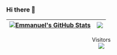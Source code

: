 ### Hi there 👋

| <a href="https://github.com/emmanuelramosdevops/github-readme-stats"><img align="center" src="https://github-readme-stats.vercel.app/api?username=emmanuelramosdevops&show_icons=true&include_all_commits=true&theme=buefy&hide_border=true" alt="Emmanuel's GitHub Stats" /></a> | <a href="https://github.com/emmanuelramosdevops/github-readme-stats"><img align="center" src="https://github-readme-stats.vercel.app/api/top-langs/?username=emmanuelramosdevops&layout=compact&theme=buefy&hide_border=true" /></a> |
| ------------- | ------------- |

<p align="center"> 
  Visitors<br>
  <img src="https://profile-counter.glitch.me/emmanuelramosdevops/count.svg" />
</p>


